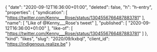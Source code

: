 {
  "date": "2020-09-12T16:36:00+01:00",
  "deleted": false,
  "h": "h-entry",
  "properties": {
    "syndication": [
      "https://twitter.com/Kenny___Rose/status/1304556766487883781"
    ],
    "name": [
      "Like of @Kenny___Rose's tweet"
    ],
    "published": [
      "2020-09-12T16:36:00+01:00"
    ],
    "like-of": [
      "https://twitter.com/Kenny___Rose/status/1304556766487883781"
    ]
  },
  "kind": "likes",
  "slug": "2020/09/kxbql",
  "client_id": "https://indigenous.realize.be"
}
